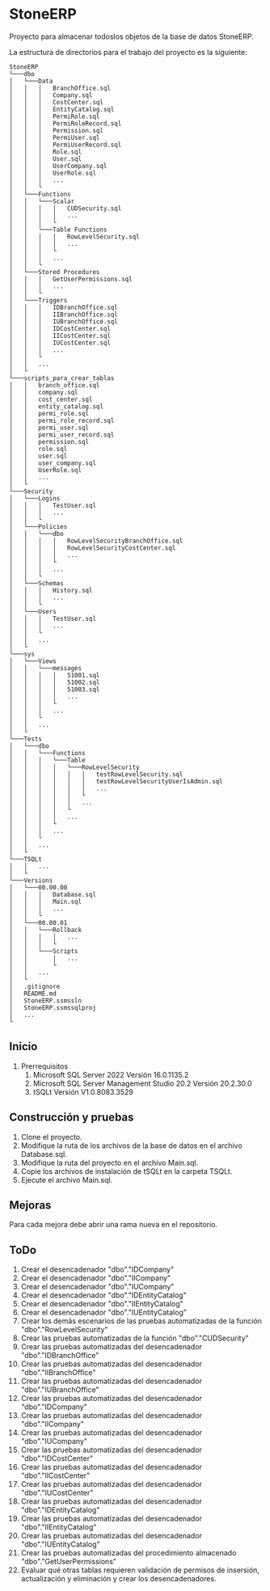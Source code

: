 # StoneERP

Proyecto para almacenar todoslos objetos de la base de datos StoneERP.

La estructura de directorios para el trabajo del proyecto es la siguiente:
```
StoneERP
└───dbo
│   └───Data
│   │   │   BranchOffice.sql
│   │   │   Company.sql
│   │   │   CostCenter.sql
│   │   │   EntityCatalog.sql
│   │   │   PermiRole.sql
│   │   │   PermiRoleRecord.sql
│   │   │   Permission.sql
│   │   │   PermiUser.sql
│   │   │   PermiUserRecord.sql
│   │   │   Role.sql
│   │   │   User.sql
│   │   │   UserCompany.sql
│   │   │   UserRole.sql
│   │   │   ...
│   │   └
│   └───Functions
│   │   └───Scalar
│   │   │   │   CUDSecurity.sql
│   │   │   │   ...
│   │   │   └
│   │   └───Table Functions
│   │   │   │   RowLevelSecurity.sql
│   │   │   │   ...
│   │   │   └
│   │   │   ...
│   │   └
│   └───Stored Procedures
│   │   │   GetUserPermissions.sql
│   │   │   ...
│   │   └
│	└───Triggers
│   │   │   IDBranchOffice.sql
│   │   │   IIBranchOffice.sql
│   │   │   IUBranchOffice.sql
│   │   │   IDCostCenter.sql
│   │   │   IICostCenter.sql
│   │   │   IUCostCenter.sql
│   │   │   ...
│   │   └
│   │   ...
│   └
└───scripts_para_crear_tablas
│   │   branch_office.sql
│   │   company.sql
│   │   cost_center.sql
│   │   entity_catalog.sql
│   │   permi_role.sql
│   │   permi_role_record.sql
│   │   permi_user.sql
│   │   permi_user_record.sql
│   │   permission.sql
│   │   role.sql
│   │   user.sql
│   │   user_company.sql
│   │   UserRole.sql
│   │   ...
│   └
└───Security
│   └───Logins
│   │   │   TestUser.sql
│   │   │   ...
│   │   └
│   └───Policies
│   │   └───dbo
│   │   │   │   RowLevelSecurityBranchOffice.sql
│   │   │   │   RowLevelSecurityCostCenter.sql
│   │   │   │   ...
│   │   │   └
│   │   │   ...
│   │   └
│	└───Schemas
│   │   │   History.sql
│   │   │   ...
│   │   └
│   └───Users
│   │   │   TestUser.sql
│   │   │   ...
│   │   └
│   │   ...
│   └
└───sys
│   └───Views
│   │   └───messages
│   │   │   │   51001.sql
│   │   │   │   51002.sql
│   │   │   │   51003.sql
│   │   │   │   ...
│   │   │   └
│   │   │   ...
│   │   └
│   │   ...
│   └
└───Tests
│   └───dbo
│   │   └───Functions
│   │   │   └───Table
│   │   │   │   └───RowLevelSecurity
│   │   │   │   │   │   testRowLevelSecurity.sql
│   │   │   │   │   │   testRowLevelSecurityUserIsAdmin.sql
│   │   │   │   │   │   ...
│   │   │   │   │   └
│   │   │   │   │   ...
│   │   │   │   └
│   │   │   │   ...
│   │   │   └
│   │   │   ...
│   │   └
│   │   ...
│   └
└───TSQLt
│   │   ...
│   └
└───Versions
│   └───00.00.00
│   │   │   Database.sql
│   │   │   Main.sql
│   │   │   ...
│   │   └
│   └───00.00.01
│   │   └───Rollback
│   │   │   │   ...
│   │   │   └
│   │   └───Scripts
│   │       │   ...
│   │       └
│   │   ...
│   └
│   .gitignore
│   README.md
│   StoneERP.ssmssln
│   StoneERP.ssmssqlproj
│   ...
└
```
## Inicio
1. Prerrequisitos
    1. Microsoft SQL Server 2022 Versión 16.0.1135.2
    2. Microsoft SQL Server Management Studio 20.2 Versión 20.2.30.0
    3. tSQLt Versión V1.0.8083.3529
## Construcción y pruebas
1. Clone el proyecto.
2. Modifique la ruta de los archivos de la base de datos en el archivo Database.sql.
3. Modifique la ruta del proyecto en el archivo Main.sql.
4. Copie los archivos de instalación de tSQLt en la carpeta TSQLt.
5. Ejecute el archivo Main.sql.
## Mejoras
Para cada mejora debe abrir una rama nueva en el repositorio.
## ToDo
1. Crear el desencadenador "dbo"."IDCompany"
2. Crear el desencadenador "dbo"."IICompany"
3. Crear el desencadenador "dbo"."IUCompany"
4. Crear el desencadenador "dbo"."IDEntityCatalog"
5. Crear el desencadenador "dbo"."IIEntityCatalog"
6. Crear el desencadenador "dbo"."IUEntityCatalog"
7. Crear los demás escenarios de las pruebas automatizadas de la función  "dbo"."RowLevelSecurity"
8. Crear las pruebas automatizadas de la función  "dbo"."CUDSecurity"
9. Crear las pruebas automatizadas del desencadenador "dbo"."IDBranchOffice"
10. Crear las pruebas automatizadas del desencadenador "dbo"."IIBranchOffice"
11. Crear las pruebas automatizadas del desencadenador "dbo"."IUBranchOffice"
12. Crear las pruebas automatizadas del desencadenador "dbo"."IDCompany"
13. Crear las pruebas automatizadas del desencadenador "dbo"."IICompany"
14. Crear las pruebas automatizadas del desencadenador "dbo"."IUCompany"
15. Crear las pruebas automatizadas del desencadenador "dbo"."IDCostCenter"
16. Crear las pruebas automatizadas del desencadenador "dbo"."IICostCenter"
17. Crear las pruebas automatizadas del desencadenador "dbo"."IUCostCenter"
18. Crear las pruebas automatizadas del desencadenador "dbo"."IDEntityCatalog"
19. Crear las pruebas automatizadas del desencadenador "dbo"."IIEntityCatalog"
20. Crear las pruebas automatizadas del desencadenador "dbo"."IUEntityCatalog"
21. Crear las pruebas automatizadas del procedimiento almacenado "dbo"."GetUserPermissions"
22. Evaluar qué otras tablas requieren validación de permisos de insersión, actualización y eliminación y crear los desencadenadores.